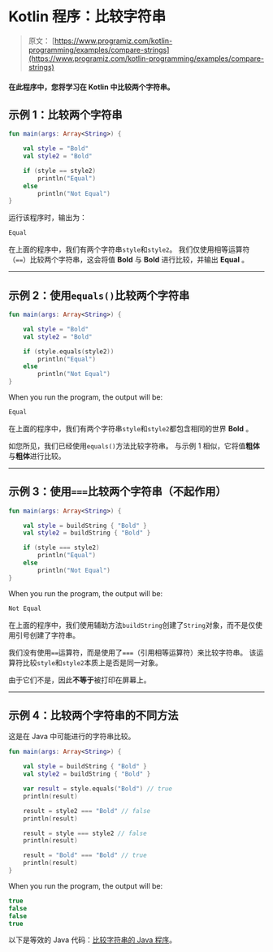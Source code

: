 # Kotlin 程序：比较字符串

> 原文： [https://www.programiz.com/kotlin-programming/examples/compare-strings](https://www.programiz.com/kotlin-programming/examples/compare-strings)

#### 在此程序中，您将学习在 Kotlin 中比较两个字符串。

## 示例 1：比较两个字符串

```kt
fun main(args: Array<String>) {

    val style = "Bold"
    val style2 = "Bold"

    if (style == style2)
        println("Equal")
    else
        println("Not Equal")
}
```

运行该程序时，输出为：

```kt
Equal
```

在上面的程序中，我们有两个字符串`style`和`style2`。 我们仅使用相等运算符（`==`）比较两个字符串，这会将值 **Bold** 与 **Bold** 进行比较，并输出 **Equal** 。

* * *

## 示例 2：使用`equals()`比较两个字符串

```kt
fun main(args: Array<String>) {

    val style = "Bold"
    val style2 = "Bold"

    if (style.equals(style2))
        println("Equal")
    else
        println("Not Equal")
}
```

When you run the program, the output will be:

```kt
Equal
```

在上面的程序中，我们有两个字符串`style`和`style2`都包含相同的世界 **Bold** 。

如您所见，我们已经使用`equals()`方法比较字符串。 与示例 1 相似，它将值**粗体**与**粗体**进行比较。

* * *

## 示例 3：使用`===`比较两个字符串（不起作用）

```kt
fun main(args: Array<String>) {

    val style = buildString { "Bold" }
    val style2 = buildString { "Bold" }

    if (style === style2)
        println("Equal")
    else
        println("Not Equal")
}
```

When you run the program, the output will be:

```kt
Not Equal
```

在上面的程序中，我们使用辅助方法`buildString`创建了`String`对象，而不是仅使用引号创建了字符串。

我们没有使用`==`运算符，而是使用了`===`（引用相等运算符）来比较字符串。 该运算符比较`style`和`style2`本质上是否是同一对象。

由于它们不是，因此**不等于**被打印在屏幕上。

* * *

## 示例 4：比较两个字符串的不同方法

这是在 Java 中可能进行的字符串比较。

```kt
fun main(args: Array<String>) {

    val style = buildString { "Bold" }
    val style2 = buildString { "Bold" }

    var result = style.equals("Bold") // true
    println(result)

    result = style2 === "Bold" // false
    println(result)

    result = style === style2 // false
    println(result)

    result = "Bold" === "Bold" // true
    println(result)
}
```

When you run the program, the output will be:

```kt
true
false
false
true
```

以下是等效的 Java 代码：[比较字符串的 Java 程序](/java-programming/examples/compare-strings "Java Program to compare strings")。